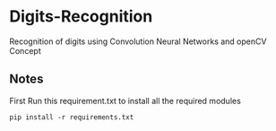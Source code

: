 # Digits-Recognition
Recognition of digits using Convolution Neural Networks and openCV Concept

## Notes
First Run this requirement.txt to install all the required modules
```
pip install -r requirements.txt
```
